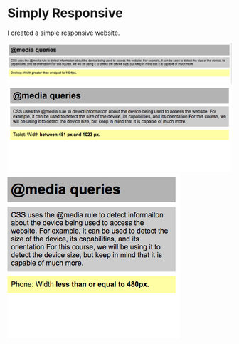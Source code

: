 # Simply Responsive

I created a simple responsive website.

![Desktop Website](simply_responsive_desktop.png)
![Tablet Website](simply_responsive_tablet.png)
![Phone Website](simply_responsive_phone.png)
